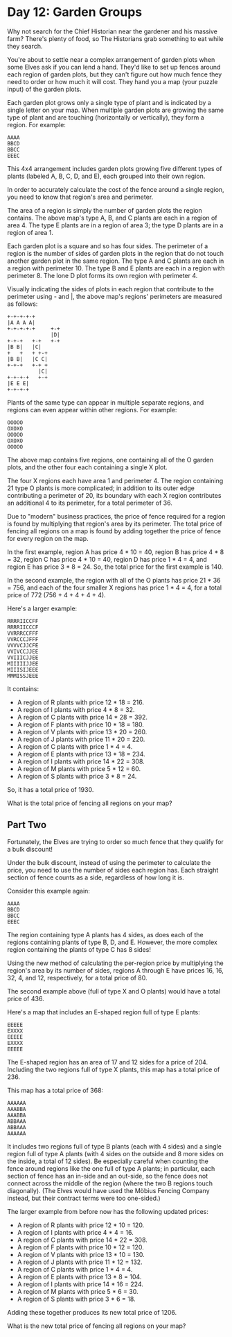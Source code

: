 # Day 12: Garden Groups 
Why not search for the Chief Historian near the gardener and his massive farm? There's plenty of food, so The Historians grab something to eat while they search.

You're about to settle near a complex arrangement of garden plots when some Elves ask if you can lend a hand. They'd like to set up fences around each region of garden plots, but they can't figure out how much fence they need to order or how much it will cost. They hand you a map (your puzzle input) of the garden plots.

Each garden plot grows only a single type of plant and is indicated by a single letter on your map. When multiple garden plots are growing the same type of plant and are touching (horizontally or vertically), they form a region. For example:
```
AAAA
BBCD
BBCC
EEEC
```
This 4x4 arrangement includes garden plots growing five different types of plants (labeled A, B, C, D, and E), each grouped into their own region.

In order to accurately calculate the cost of the fence around a single region, you need to know that region's area and perimeter.

The area of a region is simply the number of garden plots the region contains. The above map's type A, B, and C plants are each in a region of area 4. The type E plants are in a region of area 3; the type D plants are in a region of area 1.

Each garden plot is a square and so has four sides. The perimeter of a region is the number of sides of garden plots in the region that do not touch another garden plot in the same region. The type A and C plants are each in a region with perimeter 10. The type B and E plants are each in a region with perimeter 8. The lone D plot forms its own region with perimeter 4.

Visually indicating the sides of plots in each region that contribute to the perimeter using - and |, the above map's regions' perimeters are measured as follows:
```
+-+-+-+-+
|A A A A|
+-+-+-+-+     +-+
              |D|
+-+-+   +-+   +-+
|B B|   |C|
+   +   + +-+
|B B|   |C C|
+-+-+   +-+ +
          |C|
+-+-+-+   +-+
|E E E|
+-+-+-+
```
Plants of the same type can appear in multiple separate regions, and regions can even appear within other regions. For example:
```
OOOOO
OXOXO
OOOOO
OXOXO
OOOOO
```
The above map contains five regions, one containing all of the O garden plots, and the other four each containing a single X plot.

The four X regions each have area 1 and perimeter 4. The region containing 21 type O plants is more complicated; in addition to its outer edge contributing a perimeter of 20, its boundary with each X region contributes an additional 4 to its perimeter, for a total perimeter of 36.

Due to "modern" business practices, the price of fence required for a region is found by multiplying that region's area by its perimeter. The total price of fencing all regions on a map is found by adding together the price of fence for every region on the map.

In the first example, region A has price 4 * 10 = 40, region B has price 4 * 8 = 32, region C has price 4 * 10 = 40, region D has price 1 * 4 = 4, and region E has price 3 * 8 = 24. So, the total price for the first example is 140.

In the second example, the region with all of the O plants has price 21 * 36 = 756, and each of the four smaller X regions has price 1 * 4 = 4, for a total price of 772 (756 + 4 + 4 + 4 + 4).

Here's a larger example:
```
RRRRIICCFF
RRRRIICCCF
VVRRRCCFFF
VVRCCCJFFF
VVVVCJJCFE
VVIVCCJJEE
VVIIICJJEE
MIIIIIJJEE
MIIISIJEEE
MMMISSJEEE
```
It contains:

 - A region of R plants with price 12 * 18 = 216.
 - A region of I plants with price 4 * 8 = 32.
 - A region of C plants with price 14 * 28 = 392.
 - A region of F plants with price 10 * 18 = 180.
 - A region of V plants with price 13 * 20 = 260.
 - A region of J plants with price 11 * 20 = 220.
 - A region of C plants with price 1 * 4 = 4.
 - A region of E plants with price 13 * 18 = 234.
 - A region of I plants with price 14 * 22 = 308.
 - A region of M plants with price 5 * 12 = 60.
 - A region of S plants with price 3 * 8 = 24.
 
So, it has a total price of 1930.

What is the total price of fencing all regions on your map?


## Part Two 
Fortunately, the Elves are trying to order so much fence that they qualify for a bulk discount!

Under the bulk discount, instead of using the perimeter to calculate the price, you need to use the number of sides each region has. Each straight section of fence counts as a side, regardless of how long it is.

Consider this example again:
```
AAAA
BBCD
BBCC
EEEC
```
The region containing type A plants has 4 sides, as does each of the regions containing plants of type B, D, and E. However, the more complex region containing the plants of type C has 8 sides!

Using the new method of calculating the per-region price by multiplying the region's area by its number of sides, regions A through E have prices 16, 16, 32, 4, and 12, respectively, for a total price of 80.

The second example above (full of type X and O plants) would have a total price of 436.

Here's a map that includes an E-shaped region full of type E plants:
```
EEEEE
EXXXX
EEEEE
EXXXX
EEEEE
```
The E-shaped region has an area of 17 and 12 sides for a price of 204. Including the two regions full of type X plants, this map has a total price of 236.

This map has a total price of 368:
```
AAAAAA
AAABBA
AAABBA
ABBAAA
ABBAAA
AAAAAA
```
It includes two regions full of type B plants (each with 4 sides) and a single region full of type A plants (with 4 sides on the outside and 8 more sides on the inside, a total of 12 sides). Be especially careful when counting the fence around regions like the one full of type A plants; in particular, each section of fence has an in-side and an out-side, so the fence does not connect across the middle of the region (where the two B regions touch diagonally). (The Elves would have used the Möbius Fencing Company instead, but their contract terms were too one-sided.)

The larger example from before now has the following updated prices:

 - A region of R plants with price 12 * 10 = 120.
 - A region of I plants with price 4 * 4 = 16.
 - A region of C plants with price 14 * 22 = 308.
 - A region of F plants with price 10 * 12 = 120.
 - A region of V plants with price 13 * 10 = 130.
 - A region of J plants with price 11 * 12 = 132.
 - A region of C plants with price 1 * 4 = 4.
 - A region of E plants with price 13 * 8 = 104.
 - A region of I plants with price 14 * 16 = 224.
 - A region of M plants with price 5 * 6 = 30.
 - A region of S plants with price 3 * 6 = 18.

 
Adding these together produces its new total price of 1206.

What is the new total price of fencing all regions on your map?